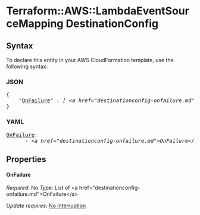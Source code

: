 # Terraform::AWS::LambdaEventSourceMapping DestinationConfig

## Syntax

To declare this entity in your AWS CloudFormation template, use the following syntax:

### JSON

<pre>
{
    "<a href="#onfailure" title="OnFailure">OnFailure</a>" : <i>[ &lt;a href=&#34;destinationconfig-onfailure.md&#34;&gt;OnFailure&lt;/a&gt;, ... ]</i>
}
</pre>

### YAML

<pre>
<a href="#onfailure" title="OnFailure">OnFailure</a>: <i>
      - &lt;a href=&#34;destinationconfig-onfailure.md&#34;&gt;OnFailure&lt;/a&gt;</i>
</pre>

## Properties

#### OnFailure

_Required_: No
_Type_: List of &lt;a href=&#34;destinationconfig-onfailure.md&#34;&gt;OnFailure&lt;/a&gt;

_Update requires_: [No interruption](https://docs.aws.amazon.com/AWSCloudFormation/latest/UserGuide/using-cfn-updating-stacks-update-behaviors.html#update-no-interrupt)

